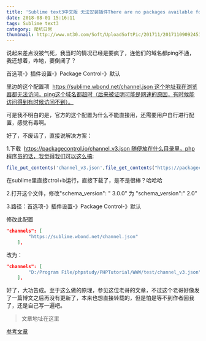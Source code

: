 ```yaml
---
title: 'Sublime text3中文版 无法安装插件There are no packages available for installation问题的解决'
date: 2018-08-01 15:16:11
tags: Sublime text3
category: 爬坑日常
thumbnail: http://www.mt30.com/Soft/UploadSoftPic/201711/2017110909245152.png
---
```


说起来差点没被气死，我当时的情况已经是要疯了，连他们的域名都ping不通，我还想着，咋地，要倒闭了？

首选项-》插件设置-》Package Control-》默认

里边的这个配置项  https://sublime.wbond.net/channel.json 这个地址我在浏览器都无法访问，ping这个域名都超时（后来被证明可能是网速的原因，有时候能访问得到有时候访问不到）。

可是我不明白的是，官方的这个配置为什么不能直接用，还需要用户自行进行配置，感觉有毒啊。

好了，不废话了，直接说解决方案：

1.下载  https://packagecontrol.io/channel_v3.json 随便放在什么目录里，php程序员的话，我觉得我们可以这么搞:

```php
file_put_contents('channel_v3.json',file_get_contents("https://packagecontrol.io/channel_v3.json"));
```


在sublime里直接ctrol+b运行，直接下载了，是不是很棒？哈哈哈

2.打开这个文件，修改"schema_version": " 3.0.0" 为 "schema_version":" 2.0"

3.路径：首选项-》插件设置-》Package Control-》默认

修改此配置
```JSON
"channels": [
		"https://sublime.wbond.net/channel.json"
	],
```
改为：
```JSON
"channels": [
		"D:/Program File/phpstudy/PHPTutorial/WWW/test/channel_v3.json"
	],
```


好了，大功告成。至于这么做的原理，参见这位老哥的文章，不过这个老哥好像发了一篇博文之后再没有更新了，本来也想直接转载的，但是怕是等不到作者回我了，还是自己写一遍吧。

> 文章地址在这里

[参考文章](https://blog.csdn.net/qiangweiyan/article/details/79117641)